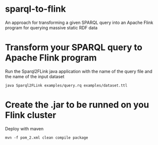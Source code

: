 # sparql-to-flink
An approach for transforming a given SPARQL query into an Apache Flink program for querying massive static RDF data

# Transform your SPARQL query to Apache Flink program

Run the Sparql2FLink java application with the name of the query file and the name of the input dataset

```
java Sparql2FLink examples/query.rq examples/dataset.ttl
```

# Create the .jar to be runned on you Flink cluster

Deploy with maven

```
mvn -f pom_2.xml clean compile package
```
